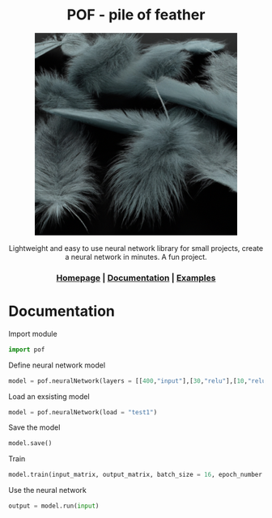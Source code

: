 <div align="center">
<h1>POF - pile of feather</h1>
<img src="https://github.com/usedToBeTomas/pile-of-feather/blob/main/images/pof.png" width="400" height="400" />

Lightweight and easy to use neural network library for small projects, create a neural network in minutes. A fun project.

<h3>

[Homepage](https://github.com/usedToBeTomas/pile-of-feather) | [Documentation](/docs) | [Examples](/examples)

</h3>

</div>

# Documentation
Import module
```python
import pof
```
Define neural network model
```python
model = pof.neuralNetwork(layers = [[400,"input"],[30,"relu"],[10,"relu"],[1,"sigmoid"]], name = "test1")
```

Load an exsisting model
```python
model = pof.neuralNetwork(load = "test1")
```

Save the model
```python
model.save()
```

Train
```python
model.train(input_matrix, output_matrix, batch_size = 16, epoch_number = 100, rate = 0.6)
```

Use the neural network
```python
output = model.run(input)
```




